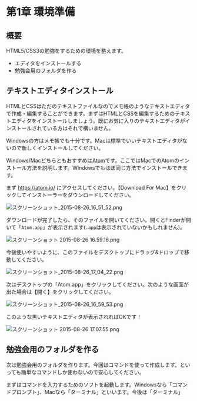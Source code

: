 # 第1章 環境準備
## 概要
HTML5/CSS3の勉強をするための環境を整えます。

* エディタをインストールする
* 勉強会用のフォルダを作る

## テキストエディタインストール
HTMLとCSSはただのテキストファイルなのでメモ帳のようなテキストエディタで作成・編集することができます。まずはHTMLとCSSを編集するためのテキストエディタをインストールしましょう。既にお気に入りのテキストエディタがインストールされている方はそれで構いません。

Windowsの方はメモ帳でも十分です。Macは標準でいいテキストエディタがないので新しくインストールしてください。

Windows/Macどちらともおすすめは[Atom](https://atom.io/)です。ここではMacでのAtomのインストール方法を説明します。Windowsでもほぼ同じ方法でインストールできます。

まず https://atom.io/ にアクセスしてください。【Download For Mac】をクリックしてインストーラーをダウンロードしてください。

![スクリーンショット_2015-08-26_16_51_52.png](https://idcf-developers.qiita.com/files/3faa007e-fc20-86c5-7b70-26197fdeffb3.png "スクリーンショット_2015-08-26_16_51_52.png")

ダウンロードが完了したら、そのファイルを開いてください。開くとFinderが開いて「`Atom.app`」が表示されます(`.app`は表示されていないかもしれません)。

![スクリーンショット 2015-08-26 16.59.16.png](https://idcf-developers.qiita.com/files/46ac04aa-f63f-e42c-3c66-9946440c6fa0.png "スクリーンショット 2015-08-26 16.59.16.png")

今後使いやすいように、このファイルをデスクトップにドラッグ&ドロップで移動してください。

![スクリーンショット_2015-08-26_17_04_22.png](https://idcf-developers.qiita.com/files/da9875a6-dde1-09d3-fb60-7f36330642cc.png "スクリーンショット_2015-08-26_17_04_22.png")

次はデスクトップの「Atom.app」をクリックしてください。次のような画面が出た場合は【開く】をクリックしてください。

![スクリーンショット_2015-08-26_16_59_53.png](https://idcf-developers.qiita.com/files/d6085533-08ca-189a-b093-ba314efd2b79.png "スクリーンショット_2015-08-26_16_59_53.png")

このような黒いテキストエディタが表示されればOKです！

![スクリーンショット 2015-08-26 17.07.55.png](https://idcf-developers.qiita.com/files/16a1d890-6d7d-087a-6cf1-58759120b143.png "スクリーンショット 2015-08-26 17.07.55.png")

## 勉強会用のフォルダを作る
次は勉強会用のフォルダを作ります。今回はコマンドを使って作成します。といっても簡単なコマンドしか使わないので安心してください。

まずはコマンドを入力するためのソフトを起動します。Windowsなら「コマンドプロンプト」、Macなら「ターミナル」といいます。今後は「ターミナル」

